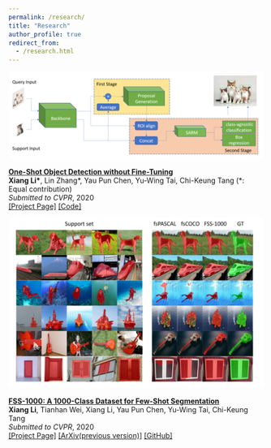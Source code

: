 ```yaml
---
permalink: /research/
title: "Research"
author_profile: true
redirect_from: 
  - /research.html
---
```




<div class="publication media">
  <img src="\images\papers\oneshot\overview.png"
     alt="Figure in Oneshot paper"
     class="publogo img-fluid float-left rounded g"  a=""
     />

  <div class="media-body">
    <p><strong><a href="https://ryanxli.github.io/">
    One-Shot Object Detection without Fine-Tuning</a></strong>
    <!-- <span class="badge badge-danger">New!</span> -->
    <br>
    <b>Xiang Li*</b>, Lin Zhang*, Yau Pun Chen, Yu-Wing Tai, Chi-Keung Tang (*: Equal contribution) <br>
    <em>Submitted to CVPR</em>, 2020 <br>
    <span class="links">
    <a href="https://ryanxli.github.io/">[Project Page]</a>
    <a href="https://ryanxli.github.io/">[Code]</a>
    </span> </p>
  </div>
</div>





<div class="publication media">
<img src="\images\papers\fss\result.jpg"
     alt="Figure in FSS paper"
     class="publogo img-fluid float-left rounded g"  a=""
     />

  <div class="media-body">
    <p><strong><a href="https://ryanxli.github.io/">
    FSS-1000: A 1000-Class Dataset for Few-Shot Segmentation</a></strong>
    <!-- <span class="badge badge-danger">New!</span> -->
    <br>
    <b>Xiang Li</b>, Tianhan Wei, Xiang Li, Yau Pun Chen, Yu-Wing Tai, Chi-Keung Tang <br>
    <em>Submitted to CVPR</em>, 2020 <br>
    <span class="links">
    <a href="https://ryanxli.github.io/">[Project Page]</a>
    <a href="https://arxiv.org/abs/1907.12347">[ArXiv(previous version)]</a>
    <a href="https://github.com/HKUSTCV/FSS-1000">[GitHub]</a>
    </span> </p>
  </div>
</div>



<!-- **One-Shot Object Detection without Fine-Tuning**  
**Xiang Li**\*, Lin Zhang\*, Yau Pun Chen, Yu-Wing Tai, Chi-Keung Tang(\*: Equal contribution)  
Submitted to CVPR2020.


**FSS-1000: A 1000-Class Dataset for Few-Shot Segmentation**  
**Xiang Li**, Tianhan Wei, Xiang Li, Yau Pun Chen, Yu-Wing Tai, Chi-Keung Tang  
Submitted to CVPR2020, Previous version on [ArXiv](https://arxiv.org/abs/1907.12347).  
\[[Github](https://github.com/HKUSTCV/FSS-1000)\]    -->



